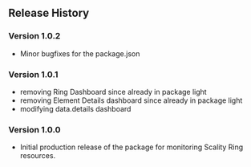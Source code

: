 ## Release History

### Version 1.0.2

* Minor bugfixes for the package.json

### Version 1.0.1

* removing Ring Dashboard since already in package light
* removing Element Details dashboard since already in package light
* modifying data.details dashboard


### Version 1.0.0

* Initial production release of the package for monitoring Scality Ring resources.